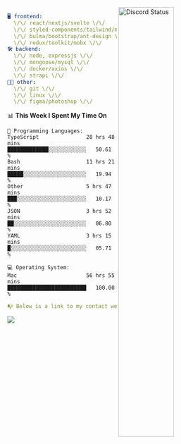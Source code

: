 
<a href="https://discord.com/users/279302975371870218" target="_blank">
    <img width="50%" align="right" alt="Discord Status" src="https://lanyard.cnrad.dev/api/279302975371870218?bg=161B22&borderRadius=5px%205px%200%200&hideTimestamp=true&idleMessage=Just%20chillin%27%20at%20the%20moment&animated=true">
</a>

```yaml
🖥️ frontend: 
  \/\/ react/nextjs/svelte \/\/
  \/\/ styled-components/tailwind/mui/
  \/\/ bulma/bootstrap/ant-design \/\/
  \/\/ redux/toolkit/mobx \/\/
🛠 backend: 
  \/\/ node, expressjs \/\/
  \/\/ mongoose/mysql \/\/
  \/\/ docker/axios \/\/
  \/\/ strapi \/\/
👨‍💻 other: 
  \/\/ git \/\/ 
  \/\/ linux \/\/
  \/\/ figma/photoshop \/\/
```
<!--START_SECTION:waka-->
📊 **This Week I Spent My Time On** 

```text
💬 Programming Languages: 
TypeScript               28 hrs 48 mins      █████████████░░░░░░░░░░░░   50.61 % 
Bash                     11 hrs 21 mins      █████░░░░░░░░░░░░░░░░░░░░   19.94 % 
Other                    5 hrs 47 mins       ███░░░░░░░░░░░░░░░░░░░░░░   10.17 % 
JSON                     3 hrs 52 mins       ██░░░░░░░░░░░░░░░░░░░░░░░   06.80 % 
YAML                     3 hrs 15 mins       █░░░░░░░░░░░░░░░░░░░░░░░░   05.71 % 

💻 Operating System: 
Mac                      56 hrs 55 mins      █████████████████████████   100.00 % 
```


<!--END_SECTION:waka-->
```yaml
📭 Below is a link to my contact website 
```
<a href="https://mxns.xyz" target="_black"> <img src="https://img.shields.io/badge/website-161B22?style=for-the-badge&logo=About.me&logoColor=white"></img> <a/>
